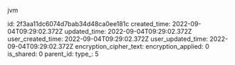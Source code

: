 jvm

id: 2f3aa11dc6074d7bab34d48ca0ee181c
created_time: 2022-09-04T09:29:02.372Z
updated_time: 2022-09-04T09:29:02.372Z
user_created_time: 2022-09-04T09:29:02.372Z
user_updated_time: 2022-09-04T09:29:02.372Z
encryption_cipher_text: 
encryption_applied: 0
is_shared: 0
parent_id: 
type_: 5